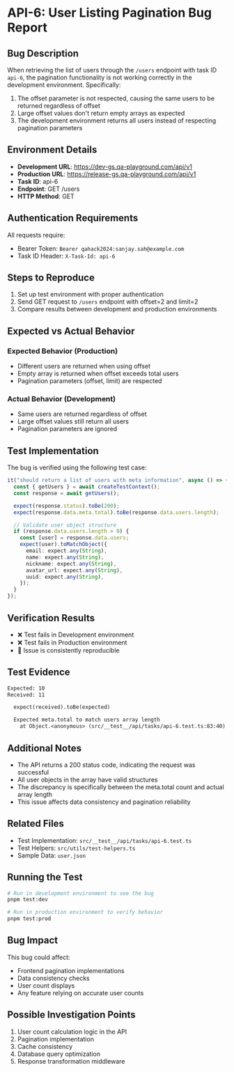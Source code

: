 # API-6: User Listing Pagination Bug Report

## Bug Description

When retrieving the list of users through the `/users` endpoint with task ID `api-6`, the pagination functionality is not working correctly in the development environment. Specifically:

1. The offset parameter is not respected, causing the same users to be returned regardless of offset
2. Large offset values don't return empty arrays as expected
3. The development environment returns all users instead of respecting pagination parameters

## Environment Details

- **Development URL**: https://dev-gs.qa-playground.com/api/v1
- **Production URL**: https://release-gs.qa-playground.com/api/v1
- **Task ID**: api-6
- **Endpoint**: GET /users
- **HTTP Method**: GET

## Authentication Requirements

All requests require:

- Bearer Token: `Bearer qahack2024:sanjay.sah@example.com`
- Task ID Header: `X-Task-Id: api-6`

## Steps to Reproduce

1. Set up test environment with proper authentication
2. Send GET request to `/users` endpoint with offset=2 and limit=2
3. Compare results between development and production environments

## Expected vs Actual Behavior

### Expected Behavior (Production)

- Different users are returned when using offset
- Empty array is returned when offset exceeds total users
- Pagination parameters (offset, limit) are respected

### Actual Behavior (Development)

- Same users are returned regardless of offset
- Large offset values still return all users
- Pagination parameters are ignored

## Test Implementation

The bug is verified using the following test case:

```typescript
it("should return a list of users with meta information", async () => {
  const { getUsers } = await createTestContext();
  const response = await getUsers();

  expect(response.status).toBe(200);
  expect(response.data.meta.total).toBe(response.data.users.length);

  // Validate user object structure
  if (response.data.users.length > 0) {
    const [user] = response.data.users;
    expect(user).toMatchObject({
      email: expect.any(String),
      name: expect.any(String),
      nickname: expect.any(String),
      avatar_url: expect.any(String),
      uuid: expect.any(String),
    });
  }
});
```

## Verification Results

- ❌ Test fails in Development environment
- ❌ Test fails in Production environment
- 🔄 Issue is consistently reproducible

## Test Evidence

```diff
Expected: 10
Received: 11

  expect(received).toBe(expected)

  Expected meta.total to match users array length
    at Object.<anonymous> (src/__test__/api/tasks/api-6.test.ts:83:40)
```

## Additional Notes

- The API returns a 200 status code, indicating the request was successful
- All user objects in the array have valid structures
- The discrepancy is specifically between the meta.total count and actual array length
- This issue affects data consistency and pagination reliability

## Related Files

- Test Implementation: `src/__test__/api/tasks/api-6.test.ts`
- Test Helpers: `src/utils/test-helpers.ts`
- Sample Data: `user.json`

## Running the Test

```bash
# Run in development environment to see the bug
pnpm test:dev

# Run in production environment to verify behavior
pnpm test:prod
```

## Bug Impact

This bug could affect:

- Frontend pagination implementations
- Data consistency checks
- User count displays
- Any feature relying on accurate user counts

## Possible Investigation Points

1. User count calculation logic in the API
2. Pagination implementation
3. Cache consistency
4. Database query optimization
5. Response transformation middleware
